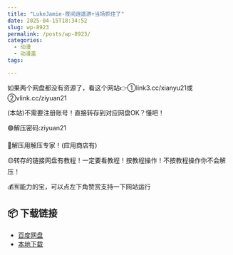 ```yaml
---
title: "LukeJamie-夜间逍遥游+当场抓住了"
date: 2025-04-15T18:34:52
slug: wp-8923
permalink: /posts/wp-8923/
categories:
  - 动漫
  - 动漫盖
tags:

---
```


如果两个网盘都没有资源了，看这个网站👉①link3.cc/xianyu21或②vlink.cc/ziyuan21

(本站)不需要注册账号！直接转存到对应网盘OK？懂吧！

🟢解压密码:ziyuan21

🔵解压用解压专家！(应用商店有)

🟡转存的链接网盘有教程！一定要看教程！按教程操作！不按教程操作你不会解压！

💰🈶能力的宝，可以点左下角赞赏支持一下网站运行

## 📦 下载链接
- [百度网盘](https://blziyuan21.com/pay-download/8923?key=d362de72c2&down_id=0)
- [本地下载](https://blziyuan21.com/pay-download/8923?key=d362de72c2&down_id=1)

